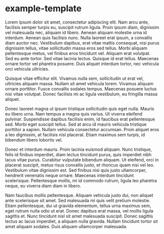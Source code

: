 # example-template



Lorem ipsum dolor sit amet, consectetur adipiscing elit. Nam arcu ante, facilisis semper turpis eu, suscipit rutrum ligula. Proin ipsum diam, dignissim vel malesuada nec, aliquam id libero. Aenean aliquam molestie urna id interdum. Aenean quis facilisis nunc. Nulla laoreet erat ipsum, a convallis diam auctor nec. Vestibulum dapibus, erat vitae mattis consequat, nisi purus dignissim tellus, vitae sollicitudin massa eros sed tellus. Morbi aliquam pellentesque metus, vel finibus eros tincidunt vel. Aliquam erat volutpat. Sed eu ante tortor. Sed vitae lacinia lectus. Quisque id erat tellus. Maecenas ornare tortor vel pharetra posuere. Duis aliquet interdum tortor, nec vehicula orci vehicula ultricies.

Quisque vitae efficitur elit. Vivamus nulla sem, sollicitudin ut erat vel, ultricies aliquam massa. Nullam sit amet vehicula lorem. Vivamus aliquam ornare porttitor. Fusce convallis sodales tempus. Maecenas posuere luctus nisi vitae volutpat. Donec facilisis mi ac ligula vestibulum, eu fringilla massa aliquet.

Donec laoreet magna ut ipsum tristique sollicitudin quis eget nulla. Mauris eu libero urna. Nam tempus a magna quis varius. Ut viverra eleifend pulvinar. Suspendisse dapibus facilisis enim, id faucibus erat pellentesque sed. Morbi eget suscipit tellus. Sed at arcu id mauris vehicula tristique porttitor a sapien. Nullam vehicula consectetur accumsan. Proin aliquet eros a leo dignissim, at facilisis nisl placerat. Etiam maximus sem turpis, id bibendum libero lobortis vel.

Donec et interdum mauris. Proin lacinia euismod aliquam. Nunc tristique, felis id finibus imperdiet, diam lectus tincidunt purus, quis imperdiet nibh lacus vitae purus. Curabitur vulputate bibendum aliquam. Ut eleifend, orci in placerat suscipit, metus risus convallis justo, et rhoncus quam nisi vel leo. Vestibulum vitae dignissim est. Sed finibus nisi quis justo ullamcorper, hendrerit venenatis neque ornare. Maecenas interdum tincidunt scelerisque. Pellentesque mollis, mi id commodo rutrum, ligula leo pharetra neque, eu viverra diam diam in libero.

Nam faucibus mollis pellentesque. Aliquam vehicula justo dui, non aliquet ante scelerisque sit amet. Sed malesuada mi quis velit pretium molestie. Etiam pellentesque, dui ut gravida elementum, tellus urna maximus sem, eget rutrum nulla odio ut erat. Donec dapibus erat massa, vel mollis ligula sagittis et. Nunc tincidunt nisl sit amet malesuada suscipit. Donec sagittis lectus ac lacus imperdiet, a aliquam nulla gravida. Nullam tincidunt tortor sit amet aliquam sodales. Duis aliquam ullamcorper malesuada. 
